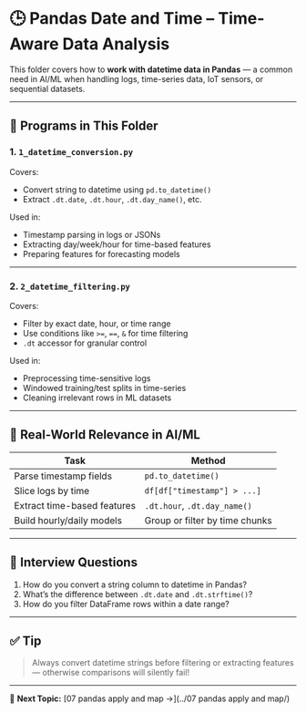 # 🕒 Pandas Date and Time – Time-Aware Data Analysis

This folder covers how to **work with datetime data in Pandas** — a common need in AI/ML when handling logs, time-series data, IoT sensors, or sequential datasets.

---

## 📌 Programs in This Folder

### 1. `1_datetime_conversion.py`

Covers:
- Convert string to datetime using `pd.to_datetime()`
- Extract `.dt.date`, `.dt.hour`, `.dt.day_name()`, etc.

Used in:
- Timestamp parsing in logs or JSONs
- Extracting day/week/hour for time-based features
- Preparing features for forecasting models

---

### 2. `2_datetime_filtering.py`

Covers:
- Filter by exact date, hour, or time range
- Use conditions like `>=`, `==`, `&` for time filtering
- `.dt` accessor for granular control

Used in:
- Preprocessing time-sensitive logs
- Windowed training/test splits in time-series
- Cleaning irrelevant rows in ML datasets

---

## 🧠 Real-World Relevance in AI/ML

| Task                          | Method |
|-------------------------------|--------|
| Parse timestamp fields        | `pd.to_datetime()` |
| Slice logs by time            | `df[df["timestamp"] > ...]` |
| Extract time-based features   | `.dt.hour`, `.dt.day_name()` |
| Build hourly/daily models     | Group or filter by time chunks |

---

## 💬 Interview Questions

1. How do you convert a string column to datetime in Pandas?
2. What’s the difference between `.dt.date` and `.dt.strftime()`?
3. How do you filter DataFrame rows within a date range?

---

## ✅ Tip

> Always convert datetime strings before filtering or extracting features — otherwise comparisons will silently fail!

---

📁 **Next Topic:** [07 pandas apply and map →](../07 pandas apply and map/)